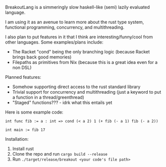 BreakoutLang is a simmeringly slow haskell-like (semi) lazily evaluated language.

I am using it as an avenue to learn more about the rust type system, functional programming, concurrency, and multithreading.

I also plan to put features in it that I think are interesting/funny/cool from other languages. Some examples/plans include:

- The Racket "cond" being the only branching logic (because Racket brings back good memories)
- Filepaths as primitives from Nix (because this is a great idea even for a non DSL)

Planned features:

- Somehow supporting direct access to the rust standard library
- Trivial support for concurrency and multithreading (just a keyword to put a function in a thread/greenthread)
- "Staged" functions??? - idrk what this entails yet

Here is some example code:

```
int func fib := a : int => cond (< a 2) 1 (+ fib (- a 1) fib (- a 2))

int main := fib 17 
```

Installation:

1. Install rust
2. Clone the repo and run `cargo build --release`
3. Run `./target/release/breakout <your code's file path>`
